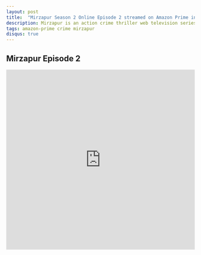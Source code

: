 ```yaml
---
layout: post
title:  "Mirzapur Season 2 Online Episode 2 streamed on Amazon Prime in 720p"
description: Mirzapur is an action crime thriller web television series on Amazon Prime Video produced by Excel Entertainment. It revolves around drugs, guns, murders and lawlessness. It depicts the putrescence, governance and rule of mafia dons and the rivalry and crime prevailing in the Purvanchal region of Uttar Pradesh.
tags: amazon-prime crime mirzapur
disqus: true
---
```


## Mirzapur Episode 2

<div class="responsive-container">
<iframe src="https://drive.google.com/file/d/1-PPju97-voKv7AtN3f3lAkw6YMzu43Zk/preview" frameborder="0" marginwidth="0" marginheight="0" scrolling="NO" width="100%" height="480" allowfullscreen=""></iframe>
<div style="width: 80px; height: 80px; position: absolute; opacity: 0; right: 0px; top: 0px;"> </div></div>

<script data-ad-client="ca-pub-8367357551397143" async src="https://pagead2.googlesyndication.com/pagead/js/adsbygoogle.js"></script>